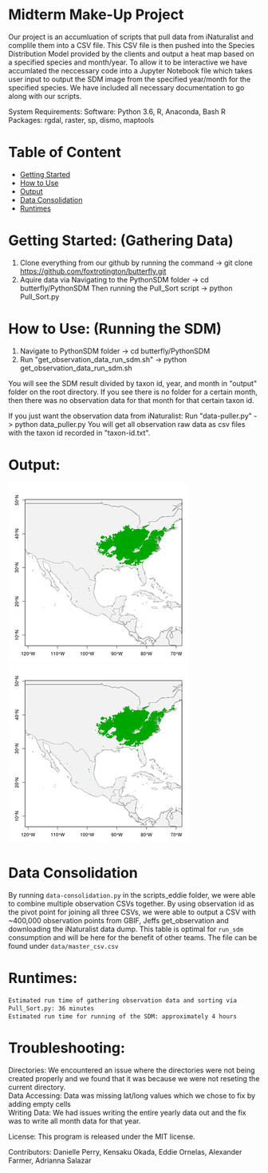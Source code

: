 # Midterm Make-Up Project

Our project is an accumluation of scripts that pull data from iNaturalist and complile them into a CSV file. This CSV file is then pushed into the Species Distribution Model provided by the clients and output a heat map based on a specified species and month/year. To allow it to be interactive we have accumlated the neccessary code into a Jupyter Notebook file which takes user input to output the SDM image from the specified year/month for the specified species. We have included all necessary documentation to go along with our scripts.


System Requirements: Software: Python 3.6, R, Anaconda, Bash 
R Packages: rgdal, raster, sp, dismo, maptools

# Table of Content
- [Getting Started](https://github.com/foxtrotington/butterfly#getting-started-gathering-data)
- [How to Use](https://github.com/foxtrotington/butterfly#how-to-use-running-the-sdm)
- [Output](https://github.com/foxtrotington/butterfly#output)
- [Data Consolidation](https://github.com/foxtrotington/butterfly#data-consolidation) 
- [Runtimes](https://github.com/foxtrotington/butterfly#runtimes)

# <a name="getting-started"></a>Getting Started: (Gathering Data)

1. Clone everything from our github by running the command
   -> git clone https://github.com/foxtrotington/butterfly.git
2. Aquire data via
    Navigating to the PythonSDM folder -> cd butterfly/PythonSDM
    Then running the Pull_Sort script -> python Pull_Sort.py

# How to Use: (Running the SDM)
1. Navigate to PythonSDM folder
    -> cd butterfly/PythonSDM
2. Run "get_observation_data_run_sdm.sh" 
    -> python get_observation_data_run_sdm.sh

You will see the SDM result divided by taxon id, year, and month in "output" folder on the root directory. If you see there is no folder for a certain month, then there was no observation data for that month for that certain taxon id.

If you just want the observation data from iNaturalist:
    Run "data-puller.py" -> python data_puller.py
You will get all observation raw data as csv files with the taxon id recorded in "taxon-id.txt".

# Output:
![alt text](https://github.com/foxtrotington/butterfly/blob/master/52773-prediction_360.png) ![alt text](https://github.com/foxtrotington/butterfly/blob/master/52773-prediction_360%20(1).png)

# Data Consolidation
By running `data-consolidation.py` in the scripts_eddie folder, we were able to combine multiple observation CSVs together. By using observation id as the pivot point for joining all three CSVs, we were able to output a CSV with ~400,000 observation points from GBIF, Jeffs get_observation and downloading the iNaturalist data dump. This table is optimal for `run_sdm` consumption and will be here for the benefit of other teams. The file can be found under  `data/master_csv.csv`

# Runtimes:
	Estimated run time of gathering observation data and sorting via Pull_Sort.py: 36 minutes
	Estimated run time for running of the SDM: approximately 4 hours


# Troubleshooting:
Directories: We encountered an issue where the directories were not being created properly and we found that it was because we were not reseting the current directory.                            
Data Accessing: Data was missing lat/long values which we chose to fix by adding empty cells                       
Writing Data: We had issues writing the entire yearly data out and the fix was to write all month data for that year.

License: This program is released under the MIT license.

Contributors: Danielle Perry, Kensaku Okada, Eddie Ornelas, Alexander Farmer, Adrianna Salazar



